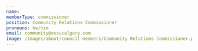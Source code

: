```yaml
---
name:
memberType: commissioner
position: Community Relations Commissioner
pronouns: he/him
email: community@essucalgary.com
image: /images/about/council-members/Community Relations Commissioner.png
---
```

